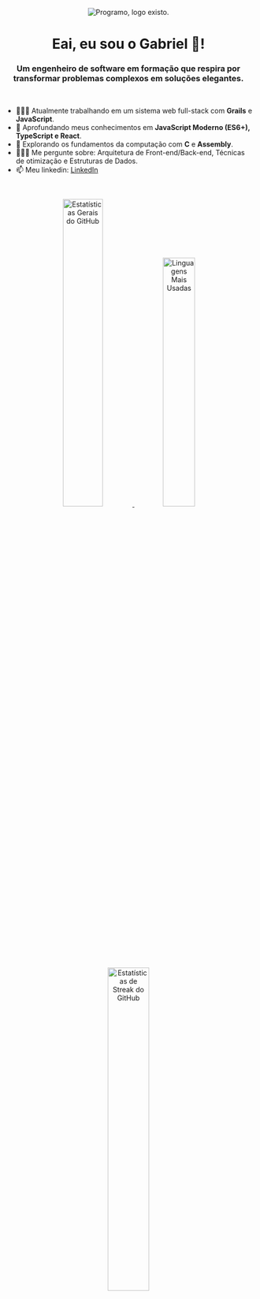 <!-- 1. O BANNER -->
<p align="center">
  <img src="https://media.licdn.com/dms/image/v2/D4E16AQFPHvahtrgYnw/profile-displaybackgroundimage-shrink_350_1400/B4EZhtfpd1HIAk-/0/1754183670508?e=1757548800&v=beta&t=h3EmRDQCv7CAStt7_LZDx-1178rAQRPQv86_Zz3L12w" alt="Programo, logo existo."/>
</p>

<!-- 2. A APRESENTAÇÃO -->
<h1 align="center">Eai, eu sou o Gabriel 👋!</h1>
<h3 align="center">Um engenheiro de software em formação que respira por transformar problemas complexos em soluções elegantes.</h3>
<br>

<!-- 3. SOBRE MIM -->
- 👨🏻‍🔧 Atualmente trabalhando em um sistema web full-stack com **Grails** e **JavaScript**.
- 🌱 Aprofundando meus conhecimentos em **JavaScript Moderno (ES6+), TypeScript e React**.
- 🤔 Explorando os fundamentos da computação com **C** e **Assembly**.
- 🧑🏻‍💻 Me pergunte sobre: Arquitetura de Front-end/Back-end, Técnicas de otimização e Estruturas de Dados.
- 📫 Meu linkedin: [LinkedIn](https://www.linkedin.com/in/gabriel-trist%C3%A3o-46254434b/)

<br>

<!-- 4. STATS (Opcional, mas legal) -->
<p align="center">
  <!-- Card 1: Stats Gerais -->
  <a href="https://github.com/bieltris">
    <img 
      width="40%" 
      src="https://github-readme-stats.vercel.app/api?username=bieltris&theme=highcontrast&show_icons=true&count_private=true" 
      alt="Estatísticas Gerais do GitHub"
    />
  </a>
  
  <!-- Card 2: Linguagens Mais Usadas -->
  <a href="https://github.com/bieltris">
    <img 
      width="36%" 
      src="https://github-readme-stats.vercel.app/api/top-langs/?username=bieltris&theme=highcontrast&layout=compact&langs_count=7" 
      alt="Linguagens Mais Usadas"
    />
  </a>
  
  <!-- Card 3: Streak (Sequência de Contribuições) - URL CORRIGIDA -->
  <a href="https://github.com/bieltris">
    <img 
      width="41%" 
      src="https://streak-stats.demolab.com/?user=bieltris&theme=highcontrast" 
      alt="Estatísticas de Streak do GitHub"
    />
  </a>
</p>

